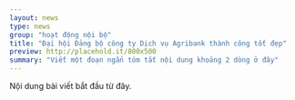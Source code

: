 ```yaml
---
layout: news
type: news
group: "hoạt động nội bộ"
title: "Đại hội Đảng bộ công ty Dịch vụ Agribank thành công tốt đẹp"
preview: http://placehold.it/800x500
summary: "Viết một đoạn ngắn tóm tắt nội dung khoảng 2 dòng ở đây"
---
```


Nội dung bài viết bắt đầu từ đây.
